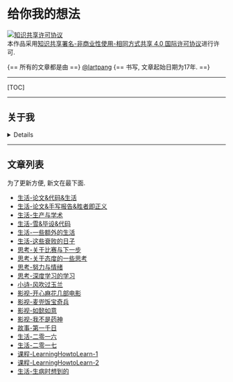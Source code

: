 # 给你我的想法

<a rel="license" href="http://creativecommons.org/licenses/by-nc-sa/4.0/"><img alt="知识共享许可协议" style="border-width:0" src="https://i.creativecommons.org/l/by-nc-sa/4.0/88x31.png" /></a><br />本作品采用<a rel="license" href="http://creativecommons.org/licenses/by-nc-sa/4.0/">知识共享署名-非商业性使用-相同方式共享 4.0 国际许可协议</a>进行许可.

{== 所有的文章都是由 ==} [@lartpang](https://github.com/lartpang) {== 书写, 文章起始日期为17年. ==}

---

[TOC]

---

## 关于我

<details>

> created: 2018-07-13

### 个人介绍

即将开始为期三年的研究生生活, 前途迷茫.

热衷于计算机.

### 兴趣爱好

* 喜欢的语言：C, Python
* 好奇的语言：Lisp, R, Julia
* 喜欢的编辑器：Vim, VSCode
* 喜欢的IDE：VS, WingIDE, PyCharm
* 喜欢的电影：星爷的《功夫》
* 喜爱的演员：迅哥（周迅）, 裴斗娜, 新垣结衣, 石原里美, 桥本环奈
* 向往的城市：厦门

### 理想

技术、爱情、生活

### 从事领域

研究生方向为深度学习, 当前主要在做显著性检测的相关内容.

</details>

---

## 文章列表

为了更新方便, 新文在最下面.

* [生活-论文&代码&生活](./生活-论文&代码&生活.html)
* [生活-论文&手写报告&胜者即正义](./生活-论文&手写报告&胜者即正义.html)
* [生活-生产与学术](./生活-生产与学术.html)
* [生活-雪&毕设&代码](./生活-雪&毕设&代码.html)
* [生活-一些额外的生活](./生活-一些额外的生活.html)
* [生活-这些衰败的日子](./生活-这些衰败的日子.html)
* [思考-关于比赛与下一步](./思考-关于比赛与下一步.html)
* [思考-关于态度的一些思考](./思考-关于态度的一些思考.html)
* [思考-努力与情绪](./思考-努力与情绪.html)
* [思考-深度学习的学习](./思考-深度学习的学习.html)
* [小诗-风吹过玉兰](./小诗-风吹过玉兰.html)
* [影视-开心麻花几部电影](./影视-开心麻花几部电影.html)
* [影视-麦兜饭宝奇兵](./影视-麦兜饭宝奇兵.html)
* [影视-如懿如意](./影视-如懿如意.html)
* [影视-我不是药神](./影视-我不是药神.html)
* [故事-第一千日](./故事-第一千日.html)
* [生活-二零一六](./生活-二零一六.html)
* [生活-二零一七](./生活-二零一七.html)
* [课程-LearningHowtoLearn-1](./课程-LearningHowtoLearn-1.html)
* [课程-LearningHowtoLearn-2](./课程-LearningHowtoLearn-2.html)
* [生活-生病时想到的](./生活-生病时想到的.html)
